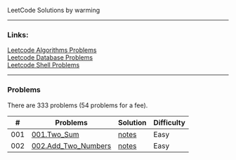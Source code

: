 LeetCode Solutions by warming  

---

### Links:
[Leetcode Algorithms Problems](https://leetcode.com/problemset/algorithms/)  
[Leetcode Database Problems](https://leetcode.com/problemset/database/)  
[Leetcode Shell Problems](https://leetcode.com/problemset/shell/)  


---

### Problems

There are 333 problems (54 problems for a fee).  


| \# | Problems | Solution | Difficulty |  
|----|----------|----------|------------|
| 001 | [001.Two_Sum](https://leetcode.com/problems/Two-Sum/) | [notes](LeetCode/LeetCode/src/algorithm/001.Two_Sum/) | Easy |
| 002 | [002.Add_Two_Numbers](https://leetcode.com/problems/Add-Two-Numbers/) | [notes](/LeetCode/LeetCode/src/algorithm/002.Add_Two_Numbers/) | Easy |
